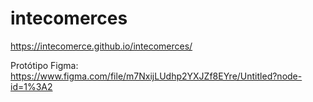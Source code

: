 # intecomerces
https://intecomerce.github.io/intecomerces/


Protótipo Figma: https://www.figma.com/file/m7NxijLUdhp2YXJZf8EYre/Untitled?node-id=1%3A2
